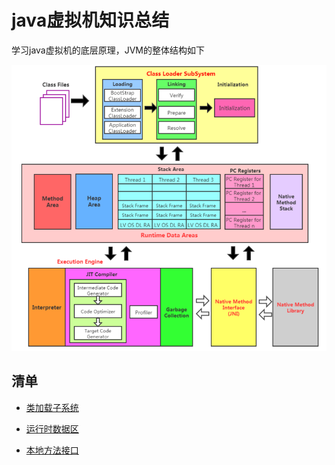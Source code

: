 # java虚拟机知识总结
学习java虚拟机的底层原理，JVM的整体结构如下

![jvm整体结构](https://github.com/jackhusky/jvm/blob/main/docs/images/jvm整体结构.png)

## 清单

- [类加载子系统](https://github.com/jackhusky/jvm/blob/main/docs/类加载子系统.md)

- [运行时数据区](https://github.com/jackhusky/jvm/blob/main/docs/运行时数据区.md)

- [本地方法接口](https://github.com/jackhusky/jvm/blob/main/docs/本地方法接口.md)

